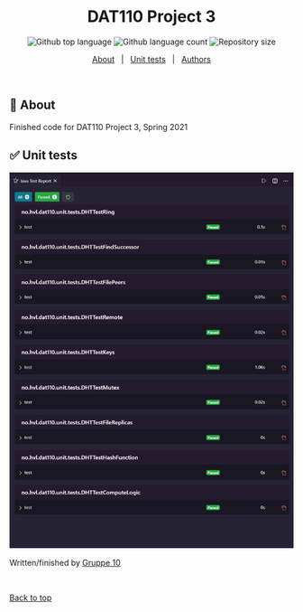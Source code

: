 <h1 align="center">DAT110 Project 3</h1>

<p align="center">
  <img alt="Github top language" src="https://img.shields.io/github/languages/top/Gruppe10-HVL/dat110-project3?color=56BEB8">

  <img alt="Github language count" src="https://img.shields.io/github/languages/count/Gruppe10-HVL/dat110-project3?color=56BEB8">

  <img alt="Repository size" src="https://img.shields.io/github/repo-size/Gruppe10-HVL/dat110-project3?color=56BEB8">

</p>

<p align="center">
  <a href="#dart-about">About</a> &#xa0; | &#xa0; 
  <a href="#white_check_mark-requirements">Unit tests</a> &#xa0; | &#xa0;
  <a href="https://github.com/orgs/Gruppe10-HVL" target="_blank">Authors</a>
</p>

<br>

## :dart: About

Finished code for DAT110 Project 3, Spring 2021

## :white_check_mark: Unit tests

![](Tests.png)

Written/finished by <a href="https://github.com/orgs/Gruppe10-HVL" target="_blank">Gruppe 10</a>

&#xa0;

<a href="#top">Back to top</a>
